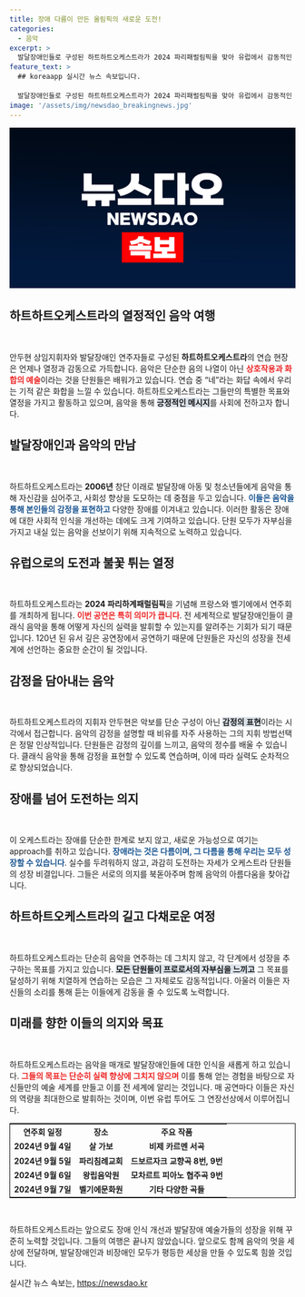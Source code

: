 ```yaml
---
title: 장애 다름이 만든 올림픽의 새로운 도전!
categories:
  - 음악
excerpt: >
  발달장애인들로 구성된 하트하트오케스트라가 2024 파리패럴림픽을 맞아 유럽에서 감동적인 연주회를 개최합니다. 선입견을 깨고, 음악을 통해 장벽을 허물겠다는 그들의 열정이 기대감을 높이고 있습니다.
feature_text: >
  ## koreaapp 실시간 뉴스 속보입니다.

  발달장애인들로 구성된 하트하트오케스트라가 2024 파리패럴림픽을 맞아 유럽에서 감동적인 연주회를 개최합니다. 선입견을 깨고, 음악을 통해 장벽을 허물겠다는 그들의 열정이 기대감을 높이고 있습니다.
image: '/assets/img/newsdao_breakingnews.jpg'
---
```


<p><img src="/assets/img/newsdao_breakingnews.jpg" alt="koreaapp 속보" /></p>

<h2 data-ke-size="size26">하트하트오케스트라의 열정적인 음악 여행</h2>

<p data-ke-size="size16">&nbsp;</p>

<p>안두현 상임지휘자와 발달장애인 연주자들로 구성된 <b>하트하트오케스트라</b>의 연습 현장은 언제나 열정과 감동으로 가득합니다. 음악은 단순한 음의 나열이 아닌 <b><span style="color: #ee2323;">상호작용과 화합의 예술</span></b>이라는 것을 단원들은 배워가고 있습니다. 연습 중 “네”라는 화답 속에서 우리는 기적 같은 화합을 느낄 수 있습니다. 하트하트오케스트라는 그들만의 특별한 목표와 열정을 가지고 활동하고 있으며, 음악을 통해 <b><span style="background-color: #21538527;">긍정적인 메시지</span></b>를 사회에 전하고자 합니다.</p>

<h2 data-ke-size="size26">발달장애인과 음악의 만남</h2>

<p data-ke-size="size16">&nbsp;</p>

<p>하트하트오케스트라는 <b>2006년</b> 창단 이래로 발달장애 아동 및 청소년들에게 음악을 통해 자신감을 심어주고, 사회성 향상을 도모하는 데 중점을 두고 있습니다. <b><span style="color: #1a5490;">이들은 음악을 통해 본인들의 감정을 표현하고</span></b> 다양한 장애를 이겨내고 있습니다. 이러한 활동은 장애에 대한 사회적 인식을 개선하는 데에도 크게 기여하고 있습니다. 단원 모두가 자부심을 가지고 내실 있는 음악을 선보이기 위해 지속적으로 노력하고 있습니다.</p>

<h2 data-ke-size="size26">유럽으로의 도전과 불꽃 튀는 열정</h2>

<p data-ke-size="size16">&nbsp;</p>

<p>하트하트오케스트라는 <b>2024 파리하계패럴림픽</b>을 기념해 프랑스와 벨기에에서 연주회를 개최하게 됩니다. <b><span style="color: #ee2323;">이번 공연은 특히 의미가 큽니다</span></b>. 전 세계적으로 발달장애인들이 클래식 음악을 통해 어떻게 자신의 실력을 발휘할 수 있는지를 알려주는 기회가 되기 때문입니다. 120년 된 유서 깊은 공연장에서 공연하기 때문에 단원들은 자신의 성장을 전세계에 선언하는 중요한 순간이 될 것입니다. </p>

<h2 data-ke-size="size26">감정을 담아내는 음악</h2>

<p data-ke-size="size16">&nbsp;</p>

<p>하트하트오케스트라의 지휘자 안두현은 악보를 단순 구성이 아닌 <b><span style="background-color: #21538527;">감정의 표현</span></b>이라는 시각에서 접근합니다. 음악의 감정을 설명할 때 비유를 자주 사용하는 그의 지휘 방법선택은 정말 인상적입니다. 단원들은 감정의 깊이를 느끼고, 음악의 정수를 배울 수 있습니다. 클래식 음악을 통해 감정을 표현할 수 있도록 연습하며, 이에 따라 실력도 순차적으로 향상되었습니다.</p>

<h2 data-ke-size="size26">장애를 넘어 도전하는 의지</h2>

<p data-ke-size="size16">&nbsp;</p>

<p>이 오케스트라는 장애를 단순한 한계로 보지 않고, 새로운 가능성으로 여기는 approach를 취하고 있습니다. <b><span style="color: #1a5490;">장애라는 것은 다름이며, 그 다름을 통해 우리는 모두 성장할 수 있습니다</span></b>. 실수를 두려워하지 않고, 과감히 도전하는 자세가 오케스트라 단원들의 성장 비결입니다. 그들은 서로의 의지를 북돋아주며 함께 음악의 아름다움을 찾아갑니다.</p>

<h2 data-ke-size="size26">하트하트오케스트라의 길고 다채로운 여정</h2>

<p data-ke-size="size16">&nbsp;</p>

<p>하트하트오케스트라는 단순히 음악을 연주하는 데 그치지 않고, 각 단계에서 성장을 추구하는 목표를 가지고 있습니다. <b><span style="background-color: #21538527;">모든 단원들이 프로로서의 자부심을 느끼고</span></b> 그 목표를 달성하기 위해 치열하게 연습하는 모습은 그 자체로도 감동적입니다. 아울러 이들은 자신들의 소리를 통해 듣는 이들에게 감동을 줄 수 있도록 노력합니다. </p>

<h2 data-ke-size="size26">미래를 향한 이들의 의지와 목표</h2>

<p data-ke-size="size16">&nbsp;</p>

<p>하트하트오케스트라는 음악을 매개로 발달장애인들에 대한 인식을 새롭게 하고 있습니다. <b><span style="color: #ee2323;">그들의 목표는 단순히 실력 향상에 그치지 않으며</span></b> 이를 통해 얻는 경험을 바탕으로 자신들만의 예술 세계를 만들고 이를 전 세계에 알리는 것입니다. 매 공연마다 이들은 자신의 역량을 최대한으로 발휘하는 것이며, 이번 유럽 투어도 그 연장선상에서 이루어집니다.</p>

<table style="width:100%; border:1px solid black; border-collapse:collapse;">
  <tr>
    <th style="text-align: center;"><b>연주회 일정</b></th>
    <th style="text-align: center;"><b>장소</b></th>
    <th style="text-align: center;"><b>주요 작품</b></th>
  </tr>
  <tr>
    <td style="text-align: center; height: 17px;"><b>2024년 9월 4일</b></td>
    <td style="text-align: center; height: 17px;"><b>살 가보</b></td>
    <td style="text-align: center; height: 17px;"><b>비제 카르멘 서곡</b></td>
  </tr>
  <tr>
    <td style="text-align: center; height: 17px;"><b>2024년 9월 5일</b></td>
    <td style="text-align: center; height: 17px;"><b>파리침례교회</b></td>
    <td style="text-align: center; height: 17px;"><b>드보르자크 교향곡 8번, 9번</b></td>
  </tr>
  <tr>
    <td style="text-align: center; height: 17px;"><b>2024년 9월 6일</b></td>
    <td style="text-align: center; height: 17px;"><b>왕립음악원</b></td>
    <td style="text-align: center; height: 17px;"><b>모차르트 피아노 협주곡 9번</b></td>
  </tr>
  <tr>
    <td style="text-align: center; height: 17px;"><b>2024년 9월 7일</b></td>
    <td style="text-align: center; height: 17px;"><b>벨기에문화원</b></td>
    <td style="text-align: center; height: 17px;"><b>기타 다양한 곡들</b></td>
  </tr>
</table>

<p data-ke-size="size16">&nbsp;</p>

<p>하트하트오케스트라는 앞으로도 장애 인식 개선과 발달장애 예술가들의 성장을 위해 꾸준히 노력할 것입니다. 그들의 여행은 끝나지 않았습니다. 앞으로도 함께 음악의 멋을 세상에 전달하며, 발달장애인과 비장애인 모두가 평등한 세상을 만들 수 있도록 힘쓸 것입니다.</p>
실시간 뉴스 속보는, <a href="https://newsdao.kr" rel="dofollow">https://newsdao.kr</a>


